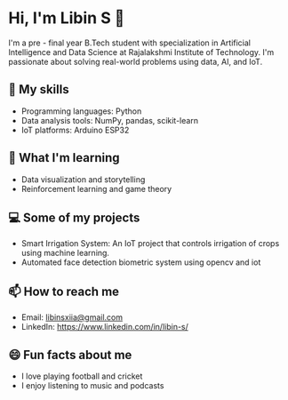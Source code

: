 # Hi, I'm Libin S 👋

I'm a pre - final year B.Tech student with specialization in Artificial Intelligence and Data Science at Rajalakshmi Institute of Technology. I'm passionate about solving real-world problems using data, AI, and IoT.

## 🚀 My skills

- Programming languages: Python
- Data analysis tools: NumPy, pandas, scikit-learn
- IoT platforms: Arduino ESP32

## 🌱 What I'm learning

- Data visualization and storytelling
- Reinforcement learning and game theory

## 💻 Some of my projects

- Smart Irrigation System: An IoT project that controls irrigation of crops using machine learning.
- Automated face detection biometric system using opencv and iot

## 📫 How to reach me

- Email: libinsxiia@gmail.com
- LinkedIn: https://www.linkedin.com/in/libin-s/

## 😄 Fun facts about me

- I love playing football and cricket
- I enjoy listening to music and podcasts
